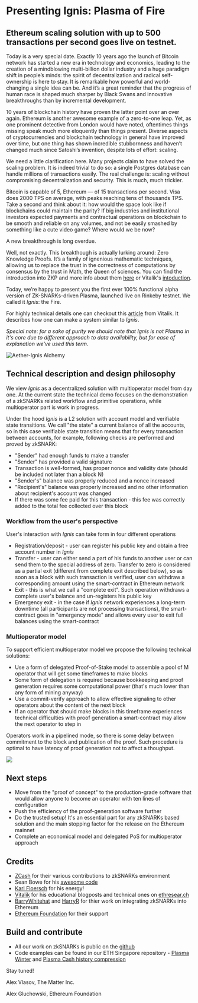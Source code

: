 # Presenting Ignis: Plasma of Fire

## Ethereum scaling solution with up to 500 transactions per second goes live on testnet.


Today is a very special date. Exactly 10 years ago the launch of Bitcoin network has started a new era in technology and economics, leading to the creation of a mindblowing multi-billion dollar industry and a huge paradigm shift in people’s minds: the spirit of decentralization and radical self-ownership is here to stay. It is remarkable how powerful and world-changing a single idea can be. And it’s a great reminder that the progress of human race is shaped much sharper by Black Swans and innovative breakthroughs than by incremental development.

10 years of blockchain history have proven the latter point over an over again. Ethereum is another awesome example of a zero-to-one leap. Yet, as one prominent detective from London would have noted, oftentimes things missing speak much more eloquently than things present. Diverse aspects of cryptocurrencies and blockchain technology in general have improved over time, but one thing has shown incredible stubbornness and haven’t changed much since Satoshi’s invention, despite lots of effort: scaling.

We need a little clarification here. Many projects claim to have solved the scaling problem. It is indeed trivial to do so: a single Postgres database can handle millions of transactions easily. The real challenge is: scaling without compromising decentralization and security. This is much, much trickier.

Bitcoin is capable of 5, Ethereum —  of 15 transactions per second. Visa does 2000 TPS on average, with peaks reaching tens of thousands TPS. Take a second and think about it: how would the space look like if blockchains could maintain the parity? If big industries and institutional investors expected payments and contractual operations on blockchain to be smooth and reliable on any volumes, and not be easily smashed by something like a cute video game? Where would we be now?

A new breakthrough is long overdue.

Well, not exactly. This breakthough is actually lurking around: Zero Knowledge Proofs. It’s a family of ignenious mathematic techniques, allowing us to replace the trust in the correctness of computations by consensus by the trust in Math, the Queen of sciences. You can find the introduction into ZKP and more info about them [here](https://github.com/gluk64/awesome-zero-knowledge-proofs) or Vitalik's [intoduction](https://medium.com/@VitalikButerin/zk-snarks-under-the-hood-b33151a013f6).

Today, we’re happy to present you the first ever 100% functional alpha version of ZK-SNARKs-driven Plasma, launched live on Rinkeby testnet. We called it *Ignis*: the Fire.

For highly technical details one can checkout this [article](https://ethresear.ch/t/on-chain-scaling-to-potentially-500-tx-sec-through-mass-tx-validation/3477) from Vitalik. It describes how one can make a system similar to *Ignis*. 

*Special note: for a sake of purity we should note that Ignis is not Plasma in it's core due to different approach to data availability, but for ease of explanation we've used this term.*

![Aether-Ignis Alchemy](https://i.imgur.com/GmOvzt0.png)

## Technical description and design philosophy

We view *Ignis* as a decentralized solution with multioperator model from day one. At the current state the technical demo focuses on the demonstration of a zkSNARKs related workflow and primitive operations, while multioperator part is work in progress.

Under the hood *Ignis* is a L2 solution with account model and verifiable state transitions. We call "the state" a current balance of all the accounts, so in this case verifiable state transition means that for every transaction between accounts, for example, following checks are performed and proved by zkSNARK:

- "Sender" had enough funds to make a transfer
- "Sender" has provided a valid signature
- Transaction is well-formed, has proper nonce and validity date (should be included not later than a block N)
- "Sender's" balance was properly reduced and a nonce increased
- "Recipient's" balance was properly increased and no other information about recipient's account was changed
- If there was some fee paid for this transaction - this fee was correctly added to the total fee collected over this block

### Workflow from the user's perspective

User's interaction with *Ignis* can take form in four different operations

- Registration/deposit - user can register his public key and obtain a free account number in *Ignis*
- Transfer - user can either send a part of his funds to another user or can send them to the special address of zero. Transfer to zero is considered as a partial exit (different from complete exit described below), so as soon as a block with such transaction is verified, user can withdraw a corresponding amount using the smart-contract in Ethereum network
- Exit - this is what we call a "complete exit". Such operation withdraws a complete user's balance and un-registers his public key
- Emergency exit - in the case if *Ignis* network experiences a long-term downtime (all participants are not processing transactions), the smart-contract goes in "emergency mode" and allows every user to exit full balances using the smart-contract

### Multioperator model

To support efficient multioperator model we propose the following technical solutions:

- Use a form of delegated Proof-of-Stake model to assemble a pool of M operator that will get some timeframes to make blocks
- Some form of delegation is required because bookkeeping and proof generation requires some computational power (that's much lower than any form of mining anyway)
- Use a commit-verify approach to allow effective signaling to other operators about the content of the next block
- If an operator that should make blocks in this timeframe experiences technical difficulties with proof generation a smart-contract may allow the next operator to step in

Operators work in a pipelined mode, so there is some delay between commitment to the block and publication of the proof. Such procedure is optimal to have latency of proof generation not to affect a thoughput.

![](https://i.imgur.com/fCBqdXA.jpg)

## Next steps
- Move from the "proof of concept" to the production-grade software that would allow anyone to become an operator with ten lines of configuration
- Push the efficiency of the proof-generation software further
- Do the trusted setup! It's an essential part for any zkSNARKs based solution and the main stopping factor for the release on the Ethereum mainnet
- Complete an economical model and delegated PoS for multioperator approach

## Credits
- [ZCash](https://z.cash) for their various contributions to zkSNARKs environment
- Sean Bowe for his [awesome code](https://github.com/zkcrypto/bellman)
- [Karl Floersch](https://karl.tech) for his energy!
- [Vitalik](https://vitalik.ca) for his educational blogposts and technical ones on [ethresear.ch](https://ethresear.ch) 
- [BarryWhitehat](https://github.com/barryWhiteHat) and [HarryR](https://github.com/HarryR) for thier work on integrating zkSNARKs into Ethereum
- [Ethereum Foundation](https://www.ethereum.org/foundation) for their support


## Build and contribute
- All our work on zkSNARKs is public on the [github](https://github.com/matterinc)
- Code examples can be found in our ETH Singapore repository - [Plasma Winter](https://github.com/matterinc/plasma-winter) and [Plasma Cash history compression](https://github.com/matterinc/plasma_cash_history_snark)

Stay tuned!

Alex Vlasov, The Matter Inc.

Alex Gluchowski, Ethereum Foundation

